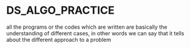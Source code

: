 # DS_ALGO_PRACTICE
all the programs or the codes which are written are basically the understanding of different cases, in other words we can say that it tells about the different approach to 
a problem

